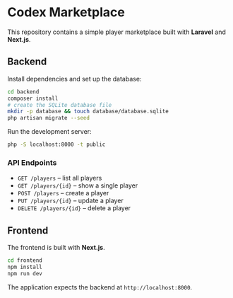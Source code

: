 # Codex Marketplace

This repository contains a simple player marketplace built with **Laravel** and **Next.js**.

## Backend

Install dependencies and set up the database:

```bash
cd backend
composer install
# create the SQLite database file
mkdir -p database && touch database/database.sqlite
php artisan migrate --seed
```

Run the development server:

```bash
php -S localhost:8000 -t public
```

### API Endpoints

- `GET /players` – list all players
- `GET /players/{id}` – show a single player
- `POST /players` – create a player
- `PUT /players/{id}` – update a player
- `DELETE /players/{id}` – delete a player

## Frontend

The frontend is built with **Next.js**.

```bash
cd frontend
npm install
npm run dev
```

The application expects the backend at `http://localhost:8000`.
